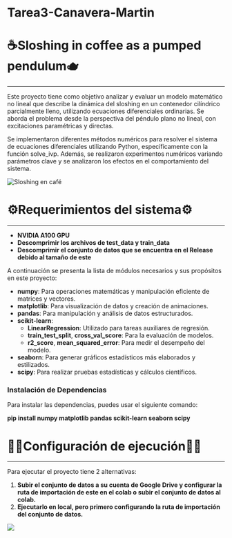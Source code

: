 # Tarea3-Canavera-Martin

# ☕Sloshing in coffee as a pumped pendulum🫖
<span style="font-size: 24px;"></span>
_____________________________
Este proyecto tiene como objetivo analizar y evaluar un modelo matemático no lineal que describe la dinámica del sloshing en un contenedor cilíndrico parcialmente lleno, utilizando ecuaciones diferenciales ordinarias. Se aborda el problema desde la perspectiva del péndulo plano no lineal, con excitaciones paramétricas y directas.

Se implementaron diferentes métodos numéricos para resolver el sistema de ecuaciones diferenciales utilizando Python, específicamente con la función solve_ivp. Además, se realizaron experimentos numéricos variando parámetros clave y se analizaron los efectos en el comportamiento del sistema.

![Sloshing en café](https://cdn.pixabay.com/photo/2017/01/12/02/34/coffee-1973549_1280.jpg)




# ⚙️Requerimientos del sistema⚙️
<span style="font-size: 24px;"></span>
_____________________________

* **NVIDIA A100 GPU**
* **Descomprimir los archivos de test_data y train_data**
* **Descomprimir el conjunto de datos que se encuentra en el Release debido al tamaño de este**

A continuación se presenta la lista de módulos necesarios y sus propósitos en este proyecto:

* **numpy**: Para operaciones matemáticas y manipulación eficiente de matrices y vectores.
* **matplotlib**: Para visualización de datos y creación de animaciones.
* **pandas**: Para manipulación y análisis de datos estructurados.
* **scikit-learn**:
  - **LinearRegression**: Utilizado para tareas auxiliares de regresión.
  - **train_test_split**, **cross_val_score**: Para la evaluación de modelos.
  - **r2_score**, **mean_squared_error**: Para medir el desempeño del modelo.
* **seaborn**: Para generar gráficos estadísticos más elaborados y estilizados.
* **scipy**: Para realizar pruebas estadísticas y cálculos científicos.

### Instalación de Dependencias

Para instalar las dependencias, puedes usar el siguiente comando:

**pip install numpy matplotlib pandas scikit-learn seaborn scipy**

# 👨‍💻Configuración de ejecución👩‍💻
<span style="font-size: 24px;"></span>
_____________________________
Para ejecutar el proyecto tiene 2 alternativas: 
1. **Subir el conjunto de datos a su cuenta de Google Drive y configurar la ruta de importación de este en el colab o subir el conjunto de datos al colab.**
2. **Ejecutarlo en local, pero primero configurando la ruta de importación del conjunto de datos.**

![](https://i0.wp.com/mathwithbaddrawings.com/wp-content/uploads/2017/05/20161031143242_00005-e1495635818490.jpg?resize=1100%2C606&ssl=1)
